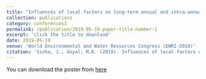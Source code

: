 ```yaml
---
title: "Influences of local factors on long-term annual and intra-annual water balances across 25 major river basins in India"
collection: publications
category: conferences3
permalink: /publication/2019-05-19-paper-title-number-1
excerpt: 'click the title to download' 
date: 2019-05-19
venue: 'World Environmental and Water Resources Congress (EWRI-2019)'
citation: 'Sinha, J., Goyal, M.K. (2019). Influences of local factors on long-term annual and intra-annual water balances across 25 major river basins in India. World Environmental and Water Resources Congress (EWRI-2019), 19-23 May 2019, Pittsburgh, Pennsylvania.'
---
```

You can download the poster from [here](https://www.researchgate.net/publication/385561262_Influences_Of_Local_Factors_On_Long-term_Annual_And_Intra-annual_Water_Balances_across_25_major_river_basins_in_India)
